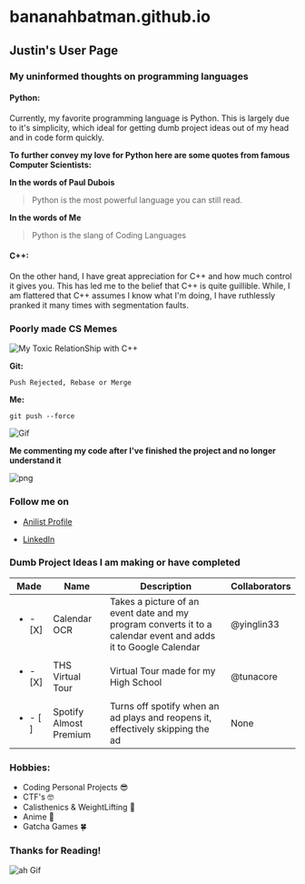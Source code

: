 # bananahbatman.github.io

## Justin's User Page

### My uninformed thoughts on programming languages

#### Python:
Currently, my favorite programming language is Python. This is largely due to it's simplicity, which ideal for getting dumb project ideas out of my head and in code form quickly. 

**To further convey my love for Python here are some quotes from famous Computer Scientists:**

**In the words of Paul Dubois**
> Python is the most powerful language you can still read.

**In the words of Me**
> Python is the slang of Coding Languages

#### C++:
On the other hand, I have great appreciation for C++ and how much control it gives you. This has led me to the belief that C++ is quite guillible. While, I am flattered that C++ assumes I know what I'm doing, I have ruthlessly pranked it many times with segmentation faults.

### Poorly made CS Memes

<img src='ezgif.com-gif-maker.gif' title='Friendship Ended with C++, now Python is my Best Friend' width='' alt='My Toxic RelationShip with C++' > 


**Git:**

``` 
Push Rejected, Rebase or Merge 
```

**Me:**

```
git push --force
```
<img src='https://i.pinimg.com/originals/8a/6a/9d/8a6a9d94f4770522eb88cadb845749d5.gif' title='Funny Gif' width='' alt='Gif' > 

**Me commenting my code after I've finished the project and no longer understand it**

<img src='https://media.tenor.com/images/19a53c90ca1417f4f74f006fc1e378c4/tenor.png' title='Funny png' width='' alt='png' >

### Follow me on

- [Anilist Profile](https://anilist.co/user/papashiroganeTV/)

- [LinkedIn](www.linkedin.com/in/justin-nguyen-ucsd)


### Dumb Project Ideas I am making or have completed
| Made  | Name | Description | Collaborators |
| --- | --- | --- | --- |
| <ul><li> - [X] </li></ul> | Calendar OCR | Takes a picture of an event date and my program converts it to a calendar event and adds it to Google Calendar | @yinglin33 |
| <ul><li> - [X] </li></ul> | THS Virtual Tour | Virtual Tour made for my High School | @tunacore |
| <ul><li> - [ ] </li></ul> | Spotify Almost Premium | Turns off spotify when an ad plays and reopens it, effectively skipping the ad | None |

### Hobbies:
- Coding Personal Projects :sunglasses:	
- CTF's :nerd_face:
- Calisthenics & WeightLifting :muscle:
- Anime :clown_face:
- Gatcha Games :four_leaf_clover:

### Thanks for Reading!

<img src= 'https://images-wixmp-ed30a86b8c4ca887773594c2.wixmp.com/f/949f6d11-fa52-4894-8185-e25e5d510790/de485mx-a03a4051-d767-4ae4-b2e8-3af5d259da69.gif?token=eyJ0eXAiOiJKV1QiLCJhbGciOiJIUzI1NiJ9.eyJzdWIiOiJ1cm46YXBwOiIsImlzcyI6InVybjphcHA6Iiwib2JqIjpbW3sicGF0aCI6IlwvZlwvOTQ5ZjZkMTEtZmE1Mi00ODk0LTgxODUtZTI1ZTVkNTEwNzkwXC9kZTQ4NW14LWEwM2E0MDUxLWQ3NjctNGFlNC1iMmU4LTNhZjVkMjU5ZGE2OS5naWYifV1dLCJhdWQiOlsidXJuOnNlcnZpY2U6ZmlsZS5kb3dubG9hZCJdfQ.mBnZyqazsvl0AJZ4GVN-_WsKCgR1KSQMPxn8eKIHsMg' title='Other Funny Gif' width='' alt='ah Gif' > 


